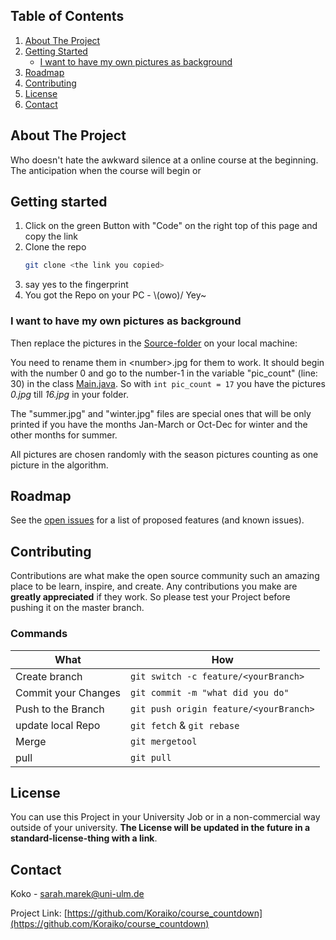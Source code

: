 <!-- Table of Contents -->
## Table of Contents
  <ol>
    <li>
      <a href="#about-the-project">About The Project</a>
    </li>
    <li>
      <a href="#getting-started">Getting Started</a>
      <ul>
        <li><a href="#i-want-to-have-my-own-pictures-as-background">I want to have my own pictures as background</a></li>
      </ul>
    </li>
    <li><a href="#roadmap">Roadmap</a></li>
    <li><a href="#contributing">Contributing</a></li>
    <li><a href="#license">License</a></li>
    <li><a href="#contact">Contact</a></li>
  </ol>

## About The Project
Who doesn't hate the awkward silence at a online course at the beginning. The anticipation when the course will begin or 

## Getting started
1. Click on the green Button with "Code" on the right top of this page and copy the link
2. Clone the repo
   ```sh
   git clone <the link you copied>
   ```
3. say yes to the fingerprint
4. You got the Repo on your PC - \\(owo)/ Yey~

### I want to have my own pictures as background
Then replace the pictures in the [Source-folder](https://github.com/Koraiko/course_countdown/tree/main/Countdown/Source) on your local machine:

You need to rename them in \<number\>.jpg for them to work. 
It should begin with the number 0 and go to the number-1 in the variable "pic_count" (line: 30) in the class [Main.java](https://github.com/Koraiko/course_countdown/blob/main/Countdown/src/Main.java).
So with `int pic_count = 17` you have the pictures *0.jpg* till *16.jpg* in your folder.

The "summer.jpg" and "winter.jpg" files are special ones that will be only printed if you have the months Jan-March or Oct-Dec for winter and the other months for summer.

All pictures are chosen randomly with the season pictures counting as one picture in the algorithm.

## Roadmap

See the [open issues](https://github.com/Koraiko/course_countdown/issues) for a list of proposed features (and known issues).

## Contributing
Contributions are what make the open source community such an amazing place to be learn, inspire, and create. Any contributions you make are **greatly appreciated** if they work.
So please test your Project before pushing it on the master branch.

### Commands
| What  | How |
|--|--|
| Create branch  | `git switch -c feature/<yourBranch>` |
| Commit your Changes |  `git commit -m "what did you do"`|
| Push to the Branch |`git push origin feature/<yourBranch>`|
| update local Repo |`git fetch` & `git rebase`|
|Merge|`git mergetool`|
|pull|`git pull`|

## License
You can use this Project in your University Job or in a non-commercial way outside of your university.
**The License will be updated in the future in a standard-license-thing with a link**.

## Contact
Koko - sarah.marek@uni-ulm.de

Project Link: [https://github.com/Koraiko/course_countdown](https://github.com/Koraiko/course_countdown)